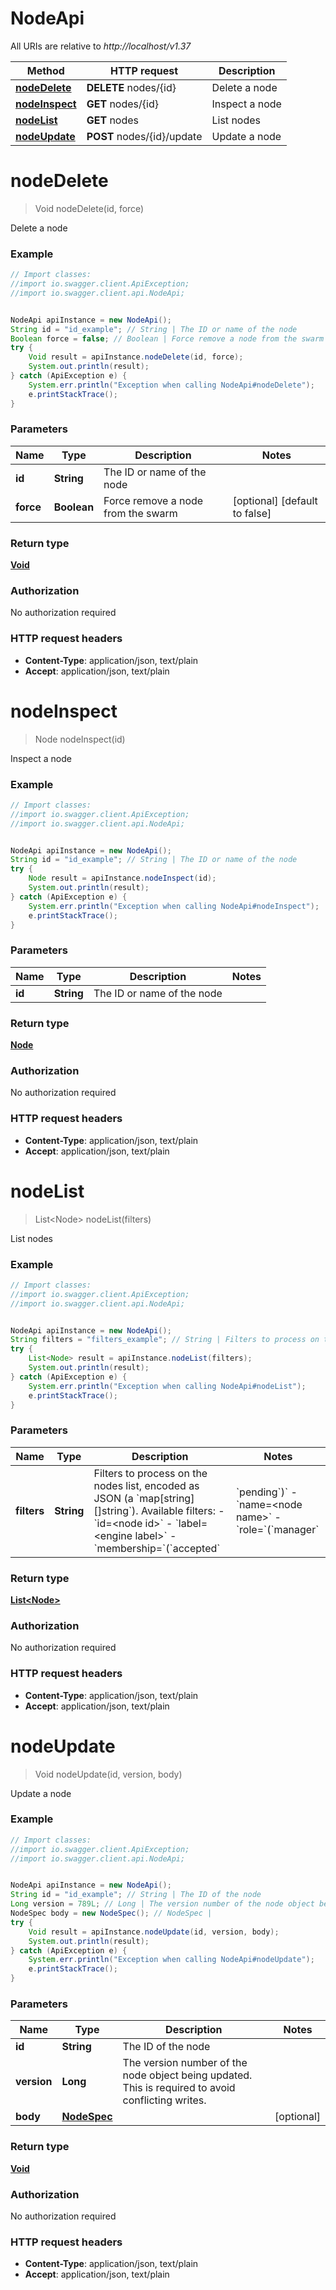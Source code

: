 # NodeApi

All URIs are relative to *http://localhost/v1.37*

Method | HTTP request | Description
------------- | ------------- | -------------
[**nodeDelete**](NodeApi.md#nodeDelete) | **DELETE** nodes/{id} | Delete a node
[**nodeInspect**](NodeApi.md#nodeInspect) | **GET** nodes/{id} | Inspect a node
[**nodeList**](NodeApi.md#nodeList) | **GET** nodes | List nodes
[**nodeUpdate**](NodeApi.md#nodeUpdate) | **POST** nodes/{id}/update | Update a node


<a name="nodeDelete"></a>
# **nodeDelete**
> Void nodeDelete(id, force)

Delete a node

### Example
```java
// Import classes:
//import io.swagger.client.ApiException;
//import io.swagger.client.api.NodeApi;


NodeApi apiInstance = new NodeApi();
String id = "id_example"; // String | The ID or name of the node
Boolean force = false; // Boolean | Force remove a node from the swarm
try {
    Void result = apiInstance.nodeDelete(id, force);
    System.out.println(result);
} catch (ApiException e) {
    System.err.println("Exception when calling NodeApi#nodeDelete");
    e.printStackTrace();
}
```

### Parameters

Name | Type | Description  | Notes
------------- | ------------- | ------------- | -------------
 **id** | **String**| The ID or name of the node |
 **force** | **Boolean**| Force remove a node from the swarm | [optional] [default to false]

### Return type

[**Void**](.md)

### Authorization

No authorization required

### HTTP request headers

 - **Content-Type**: application/json, text/plain
 - **Accept**: application/json, text/plain

<a name="nodeInspect"></a>
# **nodeInspect**
> Node nodeInspect(id)

Inspect a node

### Example
```java
// Import classes:
//import io.swagger.client.ApiException;
//import io.swagger.client.api.NodeApi;


NodeApi apiInstance = new NodeApi();
String id = "id_example"; // String | The ID or name of the node
try {
    Node result = apiInstance.nodeInspect(id);
    System.out.println(result);
} catch (ApiException e) {
    System.err.println("Exception when calling NodeApi#nodeInspect");
    e.printStackTrace();
}
```

### Parameters

Name | Type | Description  | Notes
------------- | ------------- | ------------- | -------------
 **id** | **String**| The ID or name of the node |

### Return type

[**Node**](Node.md)

### Authorization

No authorization required

### HTTP request headers

 - **Content-Type**: application/json, text/plain
 - **Accept**: application/json, text/plain

<a name="nodeList"></a>
# **nodeList**
> List&lt;Node&gt; nodeList(filters)

List nodes

### Example
```java
// Import classes:
//import io.swagger.client.ApiException;
//import io.swagger.client.api.NodeApi;


NodeApi apiInstance = new NodeApi();
String filters = "filters_example"; // String | Filters to process on the nodes list, encoded as JSON (a `map[string][]string`).  Available filters: - `id=<node id>` - `label=<engine label>` - `membership=`(`accepted`|`pending`)` - `name=<node name>` - `role=`(`manager`|`worker`)` 
try {
    List<Node> result = apiInstance.nodeList(filters);
    System.out.println(result);
} catch (ApiException e) {
    System.err.println("Exception when calling NodeApi#nodeList");
    e.printStackTrace();
}
```

### Parameters

Name | Type | Description  | Notes
------------- | ------------- | ------------- | -------------
 **filters** | **String**| Filters to process on the nodes list, encoded as JSON (a &#x60;map[string][]string&#x60;).  Available filters: - &#x60;id&#x3D;&lt;node id&gt;&#x60; - &#x60;label&#x3D;&lt;engine label&gt;&#x60; - &#x60;membership&#x3D;&#x60;(&#x60;accepted&#x60;|&#x60;pending&#x60;)&#x60; - &#x60;name&#x3D;&lt;node name&gt;&#x60; - &#x60;role&#x3D;&#x60;(&#x60;manager&#x60;|&#x60;worker&#x60;)&#x60;  | [optional]

### Return type

[**List&lt;Node&gt;**](Node.md)

### Authorization

No authorization required

### HTTP request headers

 - **Content-Type**: application/json, text/plain
 - **Accept**: application/json, text/plain

<a name="nodeUpdate"></a>
# **nodeUpdate**
> Void nodeUpdate(id, version, body)

Update a node

### Example
```java
// Import classes:
//import io.swagger.client.ApiException;
//import io.swagger.client.api.NodeApi;


NodeApi apiInstance = new NodeApi();
String id = "id_example"; // String | The ID of the node
Long version = 789L; // Long | The version number of the node object being updated. This is required to avoid conflicting writes.
NodeSpec body = new NodeSpec(); // NodeSpec | 
try {
    Void result = apiInstance.nodeUpdate(id, version, body);
    System.out.println(result);
} catch (ApiException e) {
    System.err.println("Exception when calling NodeApi#nodeUpdate");
    e.printStackTrace();
}
```

### Parameters

Name | Type | Description  | Notes
------------- | ------------- | ------------- | -------------
 **id** | **String**| The ID of the node |
 **version** | **Long**| The version number of the node object being updated. This is required to avoid conflicting writes. |
 **body** | [**NodeSpec**](NodeSpec.md)|  | [optional]

### Return type

[**Void**](.md)

### Authorization

No authorization required

### HTTP request headers

 - **Content-Type**: application/json, text/plain
 - **Accept**: application/json, text/plain

